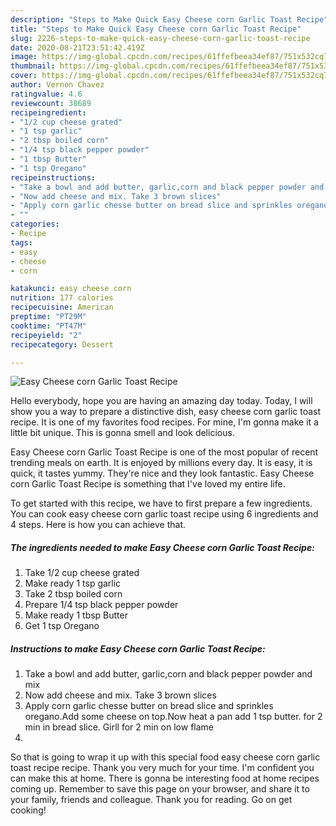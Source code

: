 ```yaml
---
description: "Steps to Make Quick Easy Cheese corn Garlic Toast Recipe"
title: "Steps to Make Quick Easy Cheese corn Garlic Toast Recipe"
slug: 2226-steps-to-make-quick-easy-cheese-corn-garlic-toast-recipe
date: 2020-08-21T23:51:42.419Z
image: https://img-global.cpcdn.com/recipes/61ffefbeea34ef87/751x532cq70/easy-cheese-corn-garlic-toast-recipe-recipe-main-photo.jpg
thumbnail: https://img-global.cpcdn.com/recipes/61ffefbeea34ef87/751x532cq70/easy-cheese-corn-garlic-toast-recipe-recipe-main-photo.jpg
cover: https://img-global.cpcdn.com/recipes/61ffefbeea34ef87/751x532cq70/easy-cheese-corn-garlic-toast-recipe-recipe-main-photo.jpg
author: Vernon Chavez
ratingvalue: 4.6
reviewcount: 38689
recipeingredient:
- "1/2 cup cheese grated"
- "1 tsp garlic"
- "2 tbsp boiled corn"
- "1/4 tsp black pepper powder"
- "1 tbsp Butter"
- "1 tsp Oregano"
recipeinstructions:
- "Take a bowl and add butter, garlic,corn and black pepper powder and mix"
- "Now add cheese and mix. Take 3 brown slices"
- "Apply corn garlic chesse butter on bread slice and sprinkles oregano.Add some cheese on top.Now heat a pan add 1 tsp butter. for 2 min in bread slice. Girll for 2 min on low flame"
- ""
categories:
- Recipe
tags:
- easy
- cheese
- corn

katakunci: easy cheese corn 
nutrition: 177 calories
recipecuisine: American
preptime: "PT29M"
cooktime: "PT47M"
recipeyield: "2"
recipecategory: Dessert

---
```



![Easy Cheese corn Garlic Toast Recipe](https://img-global.cpcdn.com/recipes/61ffefbeea34ef87/751x532cq70/easy-cheese-corn-garlic-toast-recipe-recipe-main-photo.jpg)

Hello everybody, hope you are having an amazing day today. Today, I will show you a way to prepare a distinctive dish, easy cheese corn garlic toast recipe. It is one of my favorites food recipes. For mine, I'm gonna make it a little bit unique. This is gonna smell and look delicious.



Easy Cheese corn Garlic Toast Recipe is one of the most popular of recent trending meals on earth. It is enjoyed by millions every day. It is easy, it is quick, it tastes yummy. They're nice and they look fantastic. Easy Cheese corn Garlic Toast Recipe is something that I've loved my entire life.


To get started with this recipe, we have to first prepare a few ingredients. You can cook easy cheese corn garlic toast recipe using 6 ingredients and 4 steps. Here is how you can achieve that.

<!--inarticleads1-->

##### The ingredients needed to make Easy Cheese corn Garlic Toast Recipe:

1. Take 1/2 cup cheese grated
1. Make ready 1 tsp garlic
1. Take 2 tbsp boiled corn
1. Prepare 1/4 tsp black pepper powder
1. Make ready 1 tbsp Butter
1. Get 1 tsp Oregano




<!--inarticleads2-->

##### Instructions to make Easy Cheese corn Garlic Toast Recipe:

1. Take a bowl and add butter, garlic,corn and black pepper powder and mix
1. Now add cheese and mix. Take 3 brown slices
1. Apply corn garlic chesse butter on bread slice and sprinkles oregano.Add some cheese on top.Now heat a pan add 1 tsp butter. for 2 min in bread slice. Girll for 2 min on low flame
1. 




So that is going to wrap it up with this special food easy cheese corn garlic toast recipe recipe. Thank you very much for your time. I'm confident you can make this at home. There is gonna be interesting food at home recipes coming up. Remember to save this page on your browser, and share it to your family, friends and colleague. Thank you for reading. Go on get cooking!
